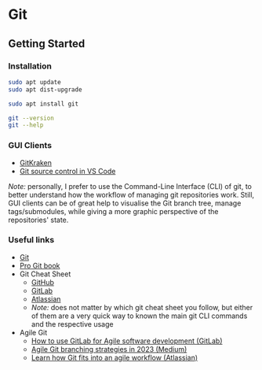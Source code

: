 # Git

## Getting Started

### Installation

```sh
sudo apt update
sudo apt dist-upgrade

sudo apt install git

git --version
git --help
```

### GUI Clients

- [GitKraken](https://www.gitkraken.com/)
- [Git source control in VS Code](https://code.visualstudio.com/docs/sourcecontrol/overview)

_Note:_ personally, I prefer to use the Command-Line Interface (CLI) of git, to
better understand how the workflow of managing git repositories work. Still,
GUI clients can be of great help to visualise the Git branch tree, manage
tags/submodules, while giving a more graphic perspective of the
repositories' state.

### Useful links

- [Git](https://git-scm.com/)
- [Pro Git book](https://git-scm.com/book/en/v2)
- Git Cheat Sheet
    - [GitHub](https://education.github.com/git-cheat-sheet-education.pdf)
    - [GitLab](https://about.gitlab.com/images/press/git-cheat-sheet.pdf)
    - [Atlassian](https://www.atlassian.com/git/tutorials/atlassian-git-cheatsheet)
    - _Note:_ does not matter by which git cheat sheet you follow, but either of
      them are a very quick way to known the main git CLI commands and the
      respective usage
- Agile Git
    - [How to use GitLab for Agile software development (GitLab)](https://about.gitlab.com/blog/2018/03/05/gitlab-for-agile-software-development/)
    - [Agile Git branching strategies in 2023 (Medium)](https://medium.com/@amid.ukr/agile-git-branching-strategies-in-2023-caeead79ddd)
    - [Learn how Git fits into an agile workflow (Atlassian)](https://www.atlassian.com/agile/software-development/git)
